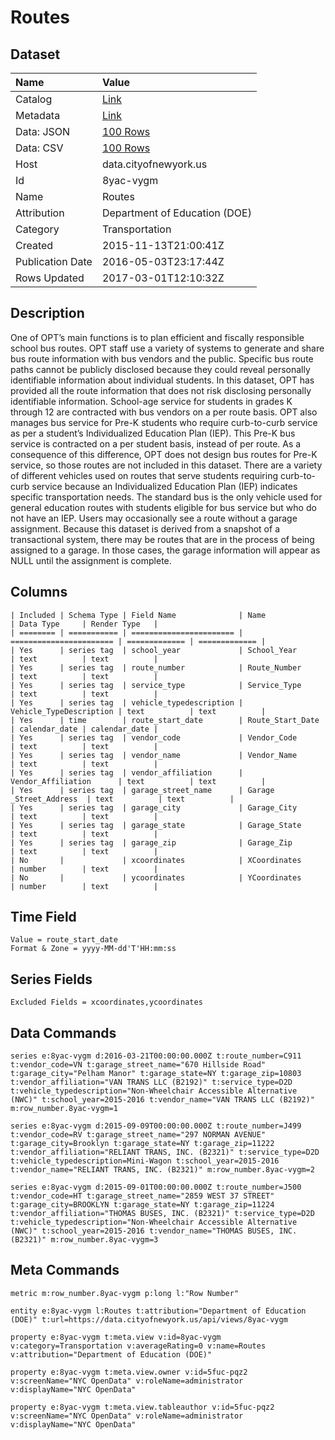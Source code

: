 # Routes

## Dataset

| Name | Value |
| :--- | :---- |
| Catalog | [Link](https://catalog.data.gov/dataset/routes) |
| Metadata | [Link](https://data.cityofnewyork.us/api/views/8yac-vygm) |
| Data: JSON | [100 Rows](https://data.cityofnewyork.us/api/views/8yac-vygm/rows.json?max_rows=100) |
| Data: CSV | [100 Rows](https://data.cityofnewyork.us/api/views/8yac-vygm/rows.csv?max_rows=100) |
| Host | data.cityofnewyork.us |
| Id | 8yac-vygm |
| Name | Routes |
| Attribution | Department of Education (DOE) |
| Category | Transportation |
| Created | 2015-11-13T21:00:41Z |
| Publication Date | 2016-05-03T23:17:44Z |
| Rows Updated | 2017-03-01T12:10:32Z |

## Description

One of OPT’s main functions is to plan efficient and fiscally responsible school bus routes. OPT staff use a variety of systems to generate and share bus route information with bus vendors and the public. Specific bus route paths cannot be publicly disclosed because they could reveal personally identifiable information about individual students. In this dataset, OPT has provided all the route information that does not risk disclosing personally identifiable information. 
School-age service for students in grades K through 12 are contracted with bus vendors on a per route basis. OPT also manages bus service for Pre-K students who require curb-to-curb service as per a student’s Individualized Education Plan (IEP). This Pre-K bus service is contracted on a per student basis, instead of per route. As a consequence of this difference, OPT does not design bus routes for Pre-K service, so those routes are not included in this dataset.
There are a variety of different vehicles used on routes that serve students requiring curb-to-curb service because an Individualized Education Plan (IEP) indicates specific transportation needs. The standard bus is the only vehicle used for general education routes with students eligible for bus service but who do not have an IEP.
Users may occasionally see a route without a garage assignment. Because this dataset is derived from a snapshot of a transactional system, there may be routes that are in the process of being assigned to a garage. In those cases, the garage information will appear as NULL until the assignment is complete.

## Columns

```ls
| Included | Schema Type | Field Name              | Name                    | Data Type     | Render Type   |
| ======== | =========== | ======================= | ======================= | ============= | ============= |
| Yes      | series tag  | school_year             | School_Year             | text          | text          |
| Yes      | series tag  | route_number            | Route_Number            | text          | text          |
| Yes      | series tag  | service_type            | Service_Type            | text          | text          |
| Yes      | series tag  | vehicle_typedescription | Vehicle_TypeDescription | text          | text          |
| Yes      | time        | route_start_date        | Route_Start_Date        | calendar_date | calendar_date |
| Yes      | series tag  | vendor_code             | Vendor_Code             | text          | text          |
| Yes      | series tag  | vendor_name             | Vendor_Name             | text          | text          |
| Yes      | series tag  | vendor_affiliation      | Vendor_Affiliation      | text          | text          |
| Yes      | series tag  | garage_street_name      | Garage _Street_Address  | text          | text          |
| Yes      | series tag  | garage_city             | Garage_City             | text          | text          |
| Yes      | series tag  | garage_state            | Garage_State            | text          | text          |
| Yes      | series tag  | garage_zip              | Garage_Zip              | text          | text          |
| No       |             | xcoordinates            | XCoordinates            | number        | text          |
| No       |             | ycoordinates            | YCoordinates            | number        | text          |
```

## Time Field

```ls
Value = route_start_date
Format & Zone = yyyy-MM-dd'T'HH:mm:ss
```

## Series Fields

```ls
Excluded Fields = xcoordinates,ycoordinates
```

## Data Commands

```ls
series e:8yac-vygm d:2016-03-21T00:00:00.000Z t:route_number=C911 t:vendor_code=VN t:garage_street_name="670 Hillside Road" t:garage_city="Pelham Manor" t:garage_state=NY t:garage_zip=10803 t:vendor_affiliation="VAN TRANS LLC (B2192)" t:service_type=D2D t:vehicle_typedescription="Non-Wheelchair Accessible Alternative (NWC)" t:school_year=2015-2016 t:vendor_name="VAN TRANS LLC (B2192)" m:row_number.8yac-vygm=1

series e:8yac-vygm d:2015-09-09T00:00:00.000Z t:route_number=J499 t:vendor_code=RV t:garage_street_name="297 NORMAN AVENUE" t:garage_city=Brooklyn t:garage_state=NY t:garage_zip=11222 t:vendor_affiliation="RELIANT TRANS, INC. (B2321)" t:service_type=D2D t:vehicle_typedescription=Mini-Wagon t:school_year=2015-2016 t:vendor_name="RELIANT TRANS, INC. (B2321)" m:row_number.8yac-vygm=2

series e:8yac-vygm d:2015-09-01T00:00:00.000Z t:route_number=J500 t:vendor_code=HT t:garage_street_name="2859 WEST 37 STREET" t:garage_city=BROOKLYN t:garage_state=NY t:garage_zip=11224 t:vendor_affiliation="THOMAS BUSES, INC. (B2321)" t:service_type=D2D t:vehicle_typedescription="Non-Wheelchair Accessible Alternative (NWC)" t:school_year=2015-2016 t:vendor_name="THOMAS BUSES, INC. (B2321)" m:row_number.8yac-vygm=3
```

## Meta Commands

```ls
metric m:row_number.8yac-vygm p:long l:"Row Number"

entity e:8yac-vygm l:Routes t:attribution="Department of Education (DOE)" t:url=https://data.cityofnewyork.us/api/views/8yac-vygm

property e:8yac-vygm t:meta.view v:id=8yac-vygm v:category=Transportation v:averageRating=0 v:name=Routes v:attribution="Department of Education (DOE)"

property e:8yac-vygm t:meta.view.owner v:id=5fuc-pqz2 v:screenName="NYC OpenData" v:roleName=administrator v:displayName="NYC OpenData"

property e:8yac-vygm t:meta.view.tableauthor v:id=5fuc-pqz2 v:screenName="NYC OpenData" v:roleName=administrator v:displayName="NYC OpenData"
```